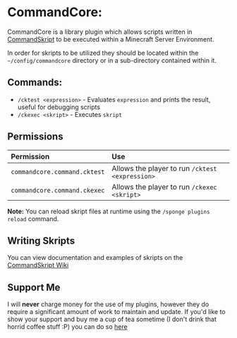 # CommandCore:
CommandCore is a library plugin which allows scripts written in [CommandSkript](https://github.com/Zerthick/CommandSkript)
to be executed within a Minecraft Server Environment.

In order for skripts to be utilized they should be located within the `~/config/commandcore` directory or in a sub-directory
contained within it.

## Commands:

 * `/cktest <expression>` - Evaluates `expression` and prints the result, useful for debugging scripts
 * `/ckexec <skript>` - Executes `skript`
 
 ## Permissions
 | Permission                      | Use                                                             |
 |:--------------------------------|:----------------------------------------------------------------|
 | `commandcore.command.cktest`    | Allows the player to run `/cktest <expression>`                 |
 | `commandcore.command.ckexec`    | Allows the player to run `/ckexec <skript>`                     |

**Note:** You can reload skript files at runtime using the `/sponge plugins reload` command.

## Writing Skripts
You can view documentation and examples of skripts on the [CommandSkript Wiki](https://github.com/Zerthick/CommandSkript/wiki)

## Support Me
I will **never** charge money for the use of my plugins, however they do require a significant amount of work to maintain and update. If you'd like to show your support and buy me a cup of tea sometime (I don't drink that horrid coffee stuff :P) you can do so [here](https://www.paypal.me/zerthick)
